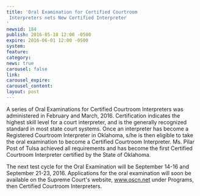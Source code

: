 ```yaml
---
title: 'Oral Examination for Certified Courtroom
 Interpreters nets New Certified Interpreter
'
newsid: 184
publish: 2016-05-18 12:00 -0500
expire: 2016-06-01 12:00 -0500
system: 
feature: 
category: 
news: true
carousel: false
link: 
carousel_expire: 
carousel_content: 
layout: post
---
```

<p>A series of Oral Examinations for Certified Courtroom Interpreters was administered in February and March, 2016.   Certification indicates the highest skill level for a court interpreter, and is the generally recognized standard in most state court systems.  Once an interpreter has become a Registered Courtroom Interpreter in Oklahoma,  s/he is then eligible to take the oral examination to become a Certified Courtroom Interpreter. Ms. Pilar Post of Tulsa achieved all requirements and has become the first Certified Courtroom Interpreter certified by the State of Oklahoma.</p>
<p>The next test cycle for the Oral Examination will be September 14-16 and September 21-23, 2016. Applications for the oral examination will soon be available on the Supreme Court's website, <a href="http://www.oscn.net" target="_blank">www.oscn.net</a> under Programs, then Certified Courtroom Interpreters.</p>